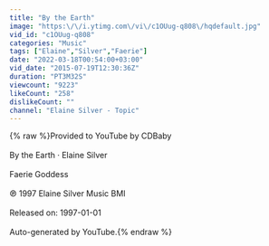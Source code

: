 ```yaml
---
title: "By the Earth"
image: "https:\/\/i.ytimg.com\/vi\/c1OUug-q808\/hqdefault.jpg"
vid_id: "c1OUug-q808"
categories: "Music"
tags: ["Elaine","Silver","Faerie"]
date: "2022-03-18T00:54:00+03:00"
vid_date: "2015-07-19T12:30:36Z"
duration: "PT3M32S"
viewcount: "9223"
likeCount: "258"
dislikeCount: ""
channel: "Elaine Silver - Topic"
---
```

{% raw %}Provided to YouTube by CDBaby<br /><br />By the Earth · Elaine Silver<br /><br />Faerie Goddess<br /><br />℗ 1997 Elaine Silver Music BMI<br /><br />Released on: 1997-01-01<br /><br />Auto-generated by YouTube.{% endraw %}
